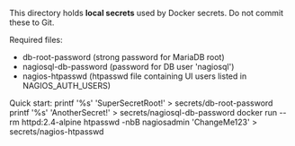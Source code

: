 This directory holds **local secrets** used by Docker secrets. Do not commit these to Git.

Required files:
  - db-root-password           (strong password for MariaDB root)
  - nagiosql-db-password       (password for DB user 'nagiosql')
  - nagios-htpasswd            (htpasswd file containing UI users listed in NAGIOS_AUTH_USERS)

Quick start:
  printf '%s' 'SuperSecretRoot!' > secrets/db-root-password
  printf '%s' 'AnotherSecret!'   > secrets/nagiosql-db-password
  docker run --rm httpd:2.4-alpine htpasswd -nbB nagiosadmin 'ChangeMe123' > secrets/nagios-htpasswd
